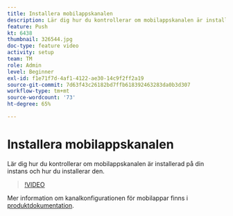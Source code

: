 ```yaml
---
title: Installera mobilappskanalen
description: Lär dig hur du kontrollerar om mobilappskanalen är installerad på din instans och hur du installerar den.
feature: Push
kt: 6438
thumbnail: 326544.jpg
doc-type: feature video
activity: setup
team: TM
role: Admin
level: Beginner
exl-id: f1e71f7d-4af1-4122-ae30-14c9f2ff2a19
source-git-commit: 7d63f43c26182bd7ffb618392463283da0b3d307
workflow-type: tm+mt
source-wordcount: '73'
ht-degree: 65%

---
```


# Installera mobilappskanalen

Lär dig hur du kontrollerar om mobilappskanalen är installerad på din instans och hur du installerar den.

>[!VIDEO](https://video.tv.adobe.com/v/326544?quality=12)

Mer information om kanalkonfigurationen för mobilappar finns i [produktdokumentation](https://experienceleague.adobe.com/docs/campaign-classic/using/sending-messages/sending-push-notifications/configure-the-mobile-app/get-started-app-config.html?lang=en#installing-package-ios).
